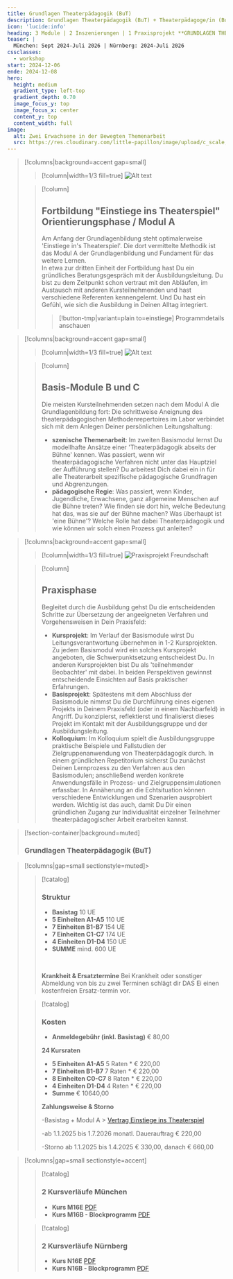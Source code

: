 ```yaml
---
title: Grundlagen Theaterpädagogik (BuT)
description: Grundlagen Theaterpädagogik (BuT) + Theaterpädagoge/in (BuT) // München Sept 2024-Juli 2026  |  Nürnberg 2024-Juli 2026
icon: 'lucide:info'
heading: 3 Module | 2 Inszenierungen | 1 Praxisprojekt **GRUNDLAGEN THEATERPÄDAGOGIK (BuT)** 
teaser: |
  München: Sept 2024-Juli 2026 | Nürnberg: 2024-Juli 2026
cssclasses:
  - workshop
start: 2024-12-06
ende: 2024-12-08
hero:
  height: medium
  gradient_type: left-top
  gradient_depth: 0.70
  image_focus_y: top
  image_focus_x: center
  content_y: top
  content_width: full
image:
  alt: Zwei Erwachsene in der Bewegten Themenarbeit
  src: https://res.cloudinary.com/little-papillon/image/upload/c_scale,q_70,w_1200/v1676901092/pedia_ipsum/workshop/mostafa-meraji-grundlagen.jpg
---
```


<!-- PUBLISH-FROM-HERE -->

> [!columns|background=accent gap=small]
>> [!column|width=1/3 fill=true]
>> ![Alt text](https://res.cloudinary.com/little-papillon/image/upload/c_crop,h_798,q_60,w_798,y_40/v1594666955/dasei/geister_mittel_theatrales_lernen.jpg)
>
>> [!column]
>>
>> ## Fortbildung "Einstiege ins Theaterspiel" **Orientierungsphase / Modul A**
>> 
>> Am Anfang der Grundlagenbildung steht optimalerweise 'Einstiege in's Theaterspiel'. Die dort vermittelte Methodik ist das Modul A der Grundlagenbildung und Fundament für das weitere Lernen.
>> <br/>
>> In etwa zur dritten Einheit der Fortbildung hast Du ein gründliches Beratungsgespräch mit der Ausbildungsleitung. Du bist zu dem Zeitpunkt schon vertraut mit den Abläufen, im Austausch mit anderen Kursteilnehmenden und hast verschiedene Referenten kennengelernt. Und Du hast ein Gefühl, wie sich die Ausbildung in Deinen Alltag integriert. 
>> 
>>> [!button-tmp|variant=plain to=einstiege]
>>> Programmdetails anschauen


> [!columns|background=accent gap=small]
>> [!column|width=1/3 fill=true]
>> ![Alt text](https://res.cloudinary.com/little-papillon/image/upload/w_500,ar_1:1,c_fill,g_auto/v1658475929/pedia_ipsum/workshop/mostafa-meraji-ZC4zXCMqpdk-unsplash_lpefvj.jpg)
>
>> [!column]
>>
>> ## **Basis-Module B und C**
>> 
>> Die meisten Kursteilnehmenden setzen nach dem Modul A die Grundlagenbildung fort: Die schrittweise Aneignung des theaterpädagogischen Methodenrepertoires im Labor verbindet sich mit dem Anlegen Deiner persönlichen Leitungshaltung:
>> - **szenische Themenarbeit**: Im zweiten Basismodul lernst Du modellhafte Ansätze einer 'Theaterpädagogik abseits der Bühne' kennen. Was passiert, wenn wir theaterpädagogische Verfahren nicht unter das Hauptziel der Aufführung stellen? Du arbeitest Dich dabei ein in für alle Theaterarbeit spezifische pädagogische Grundfragen und Abgrenzungen.
>> - **pädagogische Regie**: Was passiert, wenn Kinder, Jugendliche, Erwachsene, ganz allgemeine Menschen auf die Bühne treten? Wie finden sie dort hin, welche Bedeutung hat das, was sie auf der Bühne machen? Was überhaupt ist 'eine Bühne'? Welche Rolle hat dabei Theaterpädagogik und wie können wir solch einen Prozess gut anleiten?


> [!columns|background=accent gap=small]
>> [!column|width=1/3 fill=true]
>> ![Praxisprojekt Freundschaft](https://res.cloudinary.com/little-papillon/image/upload/v1619714053/dasei/freundschaft_vhfgz1.png)
>
>> [!column]
>>
>> ## **Praxisphase**
>> 
>> Begleitet durch die Ausbildung gehst Du die entscheidenden Schritte zur Übersetzung der angeeigneten Verfahren und Vorgehensweisen in Dein Praxisfeld:
>> - **Kursprojekt**: Im Verlauf der Basismodule wirst Du Leitungsverantwortung übernehmen in 1-2 Kursprojekten.
>> Zu jedem Basismodul wird ein solches Kursprojekt angeboten, die Schwerpunktsetzung entscheidest Du. In anderen Kursprojekten bist Du als 'teilnehmender Beobachter' mit dabei. In beiden Perspektiven gewinnst entscheidende Einsichten auf Basis praktischer Erfahrungen.
>> - **Basisprojekt**: Spätestens mit dem Abschluss der Basismodule nimmst Du die Durchführung eines eigenen Projekts in Deinem Praxisfeld (oder in einem Nachbarfeld) in Angriff. Du konzipierst, reflektierst und finalisierst dieses Projekt im Kontakt mit der Ausbildungsgruppe und der Ausbildungsleitung.
>> - **Kolloquium**: Im Kolloquium spielt die Ausbildungsgruppe praktische Beispiele und Fallstudien der Zielgruppenanwendung von Theaterpädagogik durch. 
>> In einem gründlichen Repetitorium sicherst Du zunächst Deinen Lernprozess zu den Verfahren aus den Basismodulen; anschließend werden konkrete Anwendungsfälle in Prozess- und Zielgruppensimulationen erfassbar. In Annäherung an die Echtsituation können verschiedene Entwicklungen und Szenarien ausprobiert werden. Wichtig ist das auch, damit Du Dir einen gründlichen Zugang zur Individualität einzelner Teilnehmer theaterpädagogischer Arbeit erarbeiten kannst.



> [!section-container|background=muted]
> ### **Grundlagen Theaterpädagogik (BuT)**

> [!columns|gap=small sectionstyle=muted]>
>> [!catalog]
>> ### **Struktur**
>> - **Basistag** 10 UE
>> - **5 Einheiten A1-A5** 110 UE
>> - **7 Einheiten B1-B7** 154 UE
>> - **7 Einheiten C1-C7** 174 UE
>> - **4 Einheiten D1-D4** 150 UE
>> - **SUMME** mind. 600 UE
>> 
>> <br>
>> 
>> **Krankheit & Ersatztermine**
>> Bei Krankheit oder sonstiger Abmeldung von bis zu zwei Terminen schlägt dir DAS Ei einen kostenfreien Ersatz-​termin vor.
>
>> [!catalog]
>> ### **Kosten**
>> - **Anmeldegebühr (inkl. Basistag)** € 80,00
>> 
>> **24 Kursraten**
>> - **5 Einheiten A1-A5** 5 Raten * € 220,00
>> - **7 Einheiten B1-B7** 7 Raten * € 220,00
>> - **8 Einheiten C0-C7** 8 Raten * € 220,00
>> - **4 Einheiten D1-D4** 4 Raten * € 220,00
>> - **Summe** € 10640,00
>> 
>> **Zahlungsweise & Storno**
>> 
>> -Basistag + Modul A > [Vertrag Einstiege ins Theaterspiel](/ausbildung-theaterpaedagogik/einstiege)
>> 
>> -ab 1.1.2025 bis 1.7.2026 monatl. Dauerauftrag € 220,00
>> 
>> -Storno ab 1.1.2025 bis 1.4.2025 € 330,00, danach € 660,00
>> 

> [!columns|gap=small sectionstyle=accent]
>
>> [!catalog]
>> ### 2 Kursverläufe München
>> - **Kurs M16E** [PDF](https://dasei.eu/einstiege_ins_theaterspiel_m16e.pdf&download=true)
>> - **Kurs M16B - Blockprogramm** [PDF](https://dasei.eu/einstiege_ins_theaterspiel_m16e.pdf&download=true)
>
>> [!catalog]
>> ### 2 Kursverläufe Nürnberg
>> - **Kurs N16E** [PDF](https://dasei.eu/einstiege_ins_theaterspiel_n16e.pdf&download=true)
>> - **Kurs N16B - Blockprogramm** [PDF](https://dasei.eu/einstiege_ins_theaterspiel_n16e.pdf&download=true)

<br>
